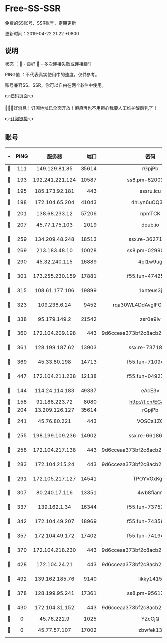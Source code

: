 # Free-SS-SSR

免费的SS账号、SSR账号，定期更新

更新时间：2019-04-22 21:22 +0800

## 说明

状态     ：🙂 - 良好 🙁 - 多次连接失败或连接超时

PING值   ：不代表真实使用中的速度，仅供参考。

账号兼容SS、SSR，你可以自由在两个软件中使用。

👉[扫码页面](https://liesauer.github.io/Free-SS-SSR/)👈

🎉🎉🎉好消息！订阅地址已全面开放！麻麻再也不用担心我要人工维护酸酸乳了！

👉[订阅链接](https://www.liesauer.net/yogurt/subscribe?ACCESS_TOKEN=DAYxR3mMaZAsaqUb)👈

## 账号

|-|PING|服务器|端口|密码|加密方式|区域|
|:----:|:----:|:-----:|-----:|:----:|:----:|:----:|
|🙂|111|149.129.81.85|35614|rGpjPb|rc4-md5|CN|
|🙂|193|192.241.221.124|10587|ss8.pm-62003540|aes-256-cfb|US|
|🙂|195|185.173.92.181|443|sssru.icu|rc4-md5|RU|
|🙂|198|172.104.65.204|41043|4hLyn6uOQ3hU|aes-256-cfb|JP|
|🙂|201|138.68.233.12|57206|npmTCK|rc4-md5|US|
|🙂|207|45.77.175.103|2019|doub.io|aes-128-ctr|SG|
|🙂|259|134.209.48.248|18513|ssx.re-36271687|aes-256-cfb|US|
|🙂|269|213.183.48.10|10028|ss8.pm-02990736|rc4-md5|RU|
|🙂|290|45.32.240.115|16889|4pl1w9ug|aes-256-cfb|AU|
|🙂|301|173.255.230.159|17881|f55.fun-47425365|aes-256-cfb|US|
|🙂|315|108.61.177.106|19899|1xnteus3j|aes-256-cfb|FR|
|🙂|323|109.238.6.24|9452|rqa30WL4DdAvgIFG6Fs3znzTa|aes-256-cfb|FR|
|🙂|338|95.179.149.2|21542|zsr0e9iv|aes-256-cfb|NL|
|🙂|360|172.104.209.198|443|9d6cceaa373bf2c8acb22e60b6a58be6|aes-256-cfb|US|
|🙂|361|128.199.187.62|13903|ssx.re-73718158|aes-256-cfb|SG|
|🙂|369|45.33.80.198|14713|f55.fun-71094891|aes-256-cfb|US|
|🙂|447|172.104.211.238|12138|f55.fun-04927475|aes-256-cfb|US|
|🙂|144|114.24.114.183|49337|eAcE3v|chacha20-ietf|TW|
|🙂|158|91.188.223.72|8080|http://t.cn/EGJIyrl|rc4-md5|RU|
|🙂|204|13.209.126.127|35614|rGpjPb|rc4-md5|KR|
|🙂|241|45.76.80.221|443|VOSCa1ZG|aes-256-cfb|DE|
|🙂|255|198.199.109.236|14902|ssx.re-66186619|aes-256-cfb|US|
|🙂|258|172.104.217.138|443|9d6cceaa373bf2c8acb22e60b6a58be6|aes-256-cfb|US|
|🙂|283|172.104.215.24|443|9d6cceaa373bf2c8acb22e60b6a58be6|aes-256-cfb|US|
|🙂|291|172.105.217.127|14541|TPOYVGxKglpi|aes-256-cfb|JP|
|🙂|307|80.240.17.116|13351|4wb8fiamf|aes-256-cfb|DE|
|🙂|337|139.162.1.34|16344|f55.fun-73757628|aes-256-cfb|SG|
|🙂|342|172.104.49.207|18969|f55.fun-74356248|aes-256-cfb|SG|
|🙂|357|172.104.49.172|17402|f55.fun-74194909|aes-256-cfb|SG|
|🙂|370|172.104.218.230|443|9d6cceaa373bf2c8acb22e60b6a58be6|aes-256-cfb|US|
|🙂|428|172.104.24.21|443|9d6cceaa373bf2c8acb22e60b6a58be6|aes-256-cfb|US|
|🙂|492|139.162.185.76|9140|likky1415|aes-256-cfb|DE|
|🙁|378|128.199.95.241|17361|ss8.pm-95617167|aes-256-cfb|SG|
|🙁|430|172.104.31.152|443|9d6cceaa373bf2c8acb22e60b6a58be6|aes-256-cfb|US|
|🙁|0|45.76.222.9|1025|YZcCjQ|rc4-md5|JP|
|🙁|0|45.77.57.107|17002|zbwfek13|aes-256-cfb|GB|

